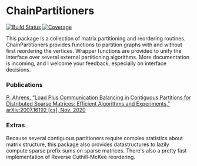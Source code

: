 # ChainPartitioners

<!---
[![Stable](https://img.shields.io/badge/docs-stable-blue.svg)](https://peterahrens.github.io/ChainPartitioners.jl/stable)
[![Dev](https://img.shields.io/badge/docs-dev-blue.svg)](https://peterahrens.github.io/ChainPartitioners.jl/dev)
--->
[![Build Status](https://github.com/peterahrens/ChainPartitioners.jl/workflows/CI/badge.svg)](https://github.com/peterahrens/ChainPartitioners.jl/actions)
[![Coverage](https://codecov.io/gh/peterahrens/ChainPartitioners.jl/branch/master/graph/badge.svg)](https://codecov.io/gh/peterahrens/ChainPartitioners.jl)

This package is a collection of matrix partitioning and reordering routines. ChainPartitioners provides functions to partition graphs with and without first reordering the vertices. Wrapper functions are provided to unify the interface over several external partitioning algorithms. More documentation is incoming, and I welcome your feedback, especially on interface decisions.

### Publications

[P. Ahrens, “Load Plus Communication Balancing in Contiguous Partitions for Distributed Sparse Matrices: Efficient Algorithms and Experiments,” arXiv:2007.16192 [cs], Nov. 2020](http://arxiv.org/abs/2007.16192)

### Extras

Because several contiguous partitioners require complex statistics about matrix structure, this package also provides datastructures to lazily compute sparse prefix sums on sparse matrices. There's also a pretty fast implementation of Reverse Cuthill-McKee reordering.
